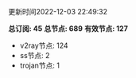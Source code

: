 更新时间2022-12-03 22:49:32

**总订阅: 45**
**总节点: 689**
**有效节点: 127**
- v2ray节点: 124
- ss节点: 2
- trojan节点: 1
